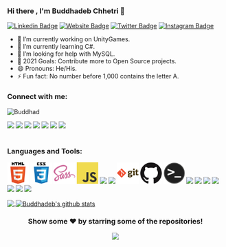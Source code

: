 ### Hi there , I'm Buddhadeb Chhetri 👋
[![Linkedin Badge](https://img.shields.io/badge/-LinkedIn-0e76a8?style=flat-square&logo=Linkedin&logoColor=white)](https://www.linkedin.com/in/techakhil/)
[![Website Badge](https://img.shields.io/badge/Website-3b5998?style=flat-square&logo=google-chrome&logoColor=white)]()
[![Twitter Badge](https://img.shields.io/badge/-Twitter-00acee?style=flat-square&logo=Twitter&logoColor=white)](https://twitter.com/BuddhadebChhet3)
[![Instagram Badge](https://img.shields.io/badge/-Instagram-e4405f?style=flat-square&logo=Instagram&logoColor=white)](https://instagram.com/buddhadebchhetri)

- 🔭  I’m currently working on UnityGames.
- 🌱 I’m currently learning C#.
- 🤔 I’m looking for help with MySQL.
- 🥅 2021 Goals: Contribute more to Open Source projects.
- 😄 Pronouns: He/His.
- ⚡ Fun fact: No number before 1,000 contains the letter A.

### Connect with me:

<p align="left"> <img src="https://komarev.com/ghpvc/?username=Buddhad&label=Views&color=blue&style=plastic" alt="Buddhad" /> </p>
<a href="https://www.facebook.com/imthepkbuddho.dev.129/" target="blank" ><img class="social" id="fb" width="50px" src="https://cdn.discordapp.com/attachments/765973145852575746/767463311020130304/facebook.png"></img></a>
<a href="https://discord.com/users/503410337488306195" target="blank"><img class="social" width="50px" src="https://cdn.discordapp.com/attachments/765973145852575746/767463308030640128/discord.png"></img></a>
<a href="https://mail.google.com/mail/?view=cm&fs=1&to=buddhadebchhetri6@gmail.com&su=Portfolio - I have something for you&body=excited to know you" target="blank"><img class="social" width="50px" src="https://cdn.discordapp.com/attachments/765973145852575746/767463313943691304/gmail.png"></img></a>
<a href="https://www.linkedin.com/in/buddhadeb-chhetri-b4a77a191/" target="blank"><img class="social" width="50px" src="https://cdn.discordapp.com/attachments/765973145852575746/767463319547412521/linkedin.png"></img></a>
<a href="https:https://instagram.com/devbuddho/" target="blank"><img class="social" width="50px" src="https://cdn.discordapp.com/attachments/765973145852575746/767463317047345182/instagram.png"></img></a>
<a href="https://twitter.com/BuddhadebChhet3" target="blank"><img class="social" width="50px" src="https://cdn.discordapp.com/attachments/765973145852575746/775394227617660948/twitter.png"></img></a>
<a href="https://codepen.io/buddhad" target="blank"><img class="social" width="50px" src="https://cdn.discordapp.com/attachments/765973145852575746/775398802442027048/codepen.png"></img></a>
<br/>
<br/>

### Languages and Tools:

<code><img height="50" src="https://raw.githubusercontent.com/github/explore/80688e429a7d4ef2fca1e82350fe8e3517d3494d/topics/html/html.png"></code>
<code><img height="50" src="https://raw.githubusercontent.com/github/explore/80688e429a7d4ef2fca1e82350fe8e3517d3494d/topics/css/css.png"></code>
<code><img height="50" src="https://raw.githubusercontent.com/github/explore/80688e429a7d4ef2fca1e82350fe8e3517d3494d/topics/sass/sass.png"></code>
<code><img height="50" src="https://raw.githubusercontent.com/github/explore/80688e429a7d4ef2fca1e82350fe8e3517d3494d/topics/javascript/javascript.png"></code>
<code><img height="50" src="https://upload.wikimedia.org/wikipedia/commons/thumb/d/d9/Node.js_logo.svg/1200px-Node.js_logo.svg.png"></code>
<code><img height="50" src="https://d1.awsstatic.com/asset-repository/products/amazon-rds/1024px-MySQL.ff87215b43fd7292af172e2a5d9b844217262571.png"></code>
<code><img height="50" src="https://raw.githubusercontent.com/github/explore/80688e429a7d4ef2fca1e82350fe8e3517d3494d/topics/git/git.png"></code>
<code><img height="50" src="https://raw.githubusercontent.com/github/explore/78df643247d429f6cc873026c0622819ad797942/topics/github/github.png"></code>
<code><img height="50" src="https://raw.githubusercontent.com/github/explore/80688e429a7d4ef2fca1e82350fe8e3517d3494d/topics/terminal/terminal.png"></code>
<code><img height="50" src="https://docs.microsoft.com/en-us/windows/images/csharp-logo.png"></code>
<code><img height="50" src="https://www.educationmesd.com/wp-content/uploads/2021/01/C.png"></code>
<code><img height="50" src="https://upload.wikimedia.org/wikipedia/commons/thumb/1/18/C_Programming_Language.svg/1200px-C_Programming_Language.svg.png"></code>
<code><img height="50" src="https://unity.com/logo-unity-web.png"></code>
<code><img height="50" src="https://cdn.mos.cms.futurecdn.net/Ju3ceiZzGSSQacR2juGN98.png"></code>
<code><img height="50" src="https://www.thoughtco.com/thmb/hIHa_mf_Huj1_2q5nl8wXsCiKMQ=/4321x2419/filters:no_upscale():max_bytes(150000):strip_icc()/what-is-java-5b4bda1cc9e77c0037171617.jpg"></code>
<code><img height="50" src="https://flutter.dev/images/catalog-widget-placeholder.png"></code>


<a href="https://github.com/Buddhad">
  <img align="center" src="https://github-readme-stats.vercel.app/api/top-langs/?username=Buddhad&theme=light&hide_langs_below=1" />
</a>
<a href="https://github.com/Buddhad">
 <img align="center" src="https://github-readme-stats.vercel.app/api?username=Buddhad&show_icons=true&theme=light&line_height=27" alt="Buddhadeb's github stats"/>
</a>

<div align="center">
  
### Show some ❤️ by starring some of the repositories!
![](https://hit.yhype.me/github/profile?user_id=71445997)
</div>
